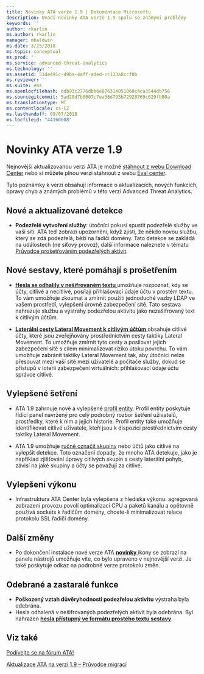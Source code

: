 ```yaml
---
title: Novinky ATA verze 1.9 | Dokumentace Microsoftu
description: Uvádí novinky ATA verze 1.9 spolu se známými problémy
keywords: ''
author: rkarlin
ms.author: rkarlin
manager: mbaldwin
ms.date: 3/25/2018
ms.topic: conceptual
ms.prod: ''
ms.service: advanced-threat-analytics
ms.technology: ''
ms.assetid: 51de491c-49ba-4aff-aded-cc133a8ccf0b
ms.reviewer: ''
ms.suite: ems
ms.openlocfilehash: ddb93c2776dbb6e076314051068c4ca3544db756
ms.sourcegitcommit: 5ad28d7b0607c7ea36d795b72928769c629fb80a
ms.translationtype: MT
ms.contentlocale: cs-CZ
ms.lasthandoff: 09/07/2018
ms.locfileid: "44166608"
---
```

# <a name="whats-new-in-ata-version-19"></a>Novinky ATA verze 1.9

Nejnovější aktualizovanou verzi ATA je možné [stáhnout z webu Download Center](https://www.microsoft.com/download/details.aspx?id=56725) nebo si můžete plnou verzi stáhnout z webu [Eval center](http://www.microsoft.com/evalcenter/evaluate-microsoft-advanced-threat-analytics).

Tyto poznámky k verzi obsahují informace o aktualizacích, nových funkcích, opravy chyb a známých problémů v této verzi Advanced Threat Analytics.

## <a name="new--updated-detections"></a>Nové a aktualizované detekce

-  **Podezřelé vytvoření služby**: útočníci pokusí spustit podezřelé služby ve vaší síti. ATA teď zobrazí upozornění, když zjistí, že někdo novou službu, který se zdá podezřelá, běží na řadiči domény. Tato detekce se zakládá na událostech (ne síťový provoz), další informace naleznete v tématu [Průvodce prošetřováním podezřelých aktivit](suspicious-activity-guide.md#suspicious-service-creation).


## <a name="new-reports-to-help-you-investigate"></a>Nové sestavy, které pomáhají s prošetřením 

-   [ **Hesla se odhalily v nešifrovaném textu** ](reports.md) umožňuje rozpoznat, kdy se účty, citlivé a necitlivé, posílají přihlašovací údaje účtu v prostém textu. To vám umožňuje zkoumat a zmírnit použití jednoduché vazby LDAP ve vašem prostředí, vylepšení úrovně zabezpečení sítě. Tato sestava nahrazuje službu a výstrahy podezřelou aktivitu jako nezašifrovaný text k citlivým účtům.

- [ **Laterální cesty Lateral Movement k citlivým účtům** ](reports.md) obsahuje citlivé účty, které jsou zveřejňovány prostřednictvím cesty taktiky Lateral Movement. To umožňuje zmírnit tyto cesty a posilovat jejich zabezpečení sítě s cílem minimalizovat riziko útoku povrchu. To vám umožňuje zabránit taktiky Lateral Movement tak, aby útočníci nelze přesouvat mezi vaší sítě mezi uživatelé a počítače služby, dokud se přístupů v loterii zabezpečení virtuálních: přihlašovací údaje účtu správce citlivé.

## <a name="improved-investigation"></a>Vylepšené šetření

-  ATA 1.9 zahrnuje nové a vylepšené [profil entity](entity-profiles.md). Profil entity poskytuje řídicí panel navržený pro celý podrobný rozbor šetření uživatelů, prostředky, které k nim a jejich historie. Profil entity také umožňuje identifikovat citlivé uživatele, kteří jsou k dispozici prostřednictvím cesty taktiky Lateral Movement. 

-   ATA 1.9 umožňuje [ručně označit skupiny](tag-sensitive-accounts.md) nebo účtů jako citlivé na vylepšit detekce. Toto označení dopady, že mnoho ATA detekuje, jako je například zjišťování úpravy citlivých skupin a cesty laterální pohyb, závisí na jaké skupiny a účty se považují za citlivé.

## <a name="performance-improvements"></a>Vylepšení výkonu

- Infrastruktura ATA Center byla vylepšena z hlediska výkonu: agregovaná zobrazení provozu povolí optimalizaci CPU a paketů kanálu a opětovně používá sockets k řadičům domény, chcete-li minimalizovat relace protokolu SSL řadiči domény.



## <a name="additional-changes"></a>Další změny

- Po dokončení instalace nové verze ATA [ **novinky** ](working-with-ata-console.md) ikony se zobrazí na panelu nástrojů umožňuje víte, co bylo upraveno v nejnovější verzi. Je také poskytuje odkaz na podrobné verze protokolu změn.


## <a name="removed-and-deprecated-features"></a>Odebrané a zastaralé funkce

- **Poškozený vztah důvěryhodnosti podezřelou aktivitu** výstraha byla odebrána.
- Hesla odhalená v nešifrovaných podezřelých aktivit byla odebrána. Byl nahrazen [ **hesla přístupný ve formátu prostého textu sestavy**](reports.md).



## <a name="see-also"></a>Viz také
[Podívejte se na fórum ATA!](https://social.technet.microsoft.com/Forums/security/home?forum=mata)

[Aktualizace ATA na verzi 1.9 – Průvodce migrací](ata-update-1.9-migration-guide.md)

